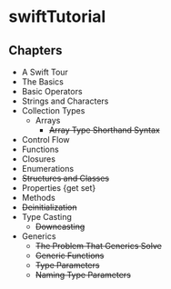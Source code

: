 # swiftTutorial

## Chapters
- A Swift Tour
- The Basics
- Basic Operators
- Strings and Characters
- Collection Types
    - Arrays
        - ~~Array Type Shorthand Syntax~~
- Control Flow
- Functions
- Closures
- Enumerations
- ~~Structures and Classes~~
- Properties   {get set}
- Methods
- ~~Deinitialization~~
- Type Casting
    - ~~Downcasting~~
- Generics
    - ~~The Problem That Generics Solve~~
    - ~~Generic Functions~~
    - ~~Type Parameters~~
    - ~~Naming Type Parameters~~

